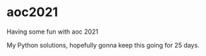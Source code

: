 # aoc2021
Having some fun with aoc 2021

My Python solutions, hopefully gonna keep this going for 25 days.
